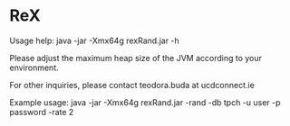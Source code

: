 ReX
====

Usage help: java -jar -Xmx64g rexRand.jar -h

Please adjust the maximum heap size of the JVM according to your environment.

For other inquiries, please contact teodora.buda at ucdconnect.ie

Example usage: java -jar -Xmx64g rexRand.jar -rand -db tpch -u user -p password -rate 2	

